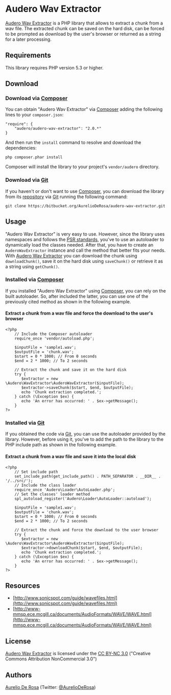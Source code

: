 # Audero Wav Extractor #
[Audero Wav Extractor](https://bitbucket.org/AurelioDeRosa/audero-wav-extractor) is a PHP library that allows to extract a chunk from a wav file. The extracted chunk can be saved on the hard disk, can be forced to be prompted as download by the user's browser or returned as a string for a later processing.

## Requirements ##
This library requires PHP version 5.3 or higher.

## Download ##
### Download via [Composer](http://getcomposer.org/) ###
You can obtain "Audero Wav Extractor" via [Composer](http://getcomposer.org/) adding the following lines to your `composer.json`:

    "require": {
        "audero/audero-wav-extractor": "2.0.*"
    }

And then run the `install` command to resolve and download the dependencies:

    php composer.phar install

Composer will install the library to your project's `vendor/audero` directory.

### Download via [Git](http://git-scm.com/) ###
If you haven't or don't want to use [Composer](http://getcomposer.org/), you can download the library from its [repository](https://bitbucket.org/AurelioDeRosa/audero-wav-extractor) via [Git](http://git-scm.com/) running the following command:

    git clone https://bitbucket.org/AurelioDeRosa/audero-wav-extractor.git

## Usage ##
"Audero Wav Extractor" is very easy to use. However, since the library uses namespaces and follows the [PSR standards](https://github.com/php-fig/fig-standards), you've to use an autoloader to dynamically load the classes needed. After that, you have to create an `AuderoWavExtractor` instance and call the method that better fits your needs. With [Audero Wav Extractor](https://bitbucket.org/AurelioDeRosa/audero-wav-extractor) you can download the chunk using `downloadChunk()`, save it on the hard disk using `saveChunk()` or retrieve it as a string using `getChunk()`.

### Installed via [Composer](http://getcomposer.org/) ###
If you installed "Audero Wav Extractor" using [Composer](http://getcomposer.org/), you can rely on the built autoloader. So, after included the latter, you can use one of the previously cited method as shown in the following example.

#### Extract a chunk from a wav file and force the download to the user's browser ####
    <?php
        // Include the Composer autoloader
        require_once 'vendor/autoload.php';

        $inputFile = 'sample1.wav';
        $outputFile = 'chunk.wav';
        $start = 0 * 1000; // From 0 seconds
        $end = 2 * 1000; // To 2 seconds

        // Extract the chunk and save it on the hard disk
        try {
           $extractor = new \Audero\WavExtractor\AuderoWavExtractor($inputFile);
           $extractor->saveChunk($start, $end, $outputFile);
           echo 'Chunk extraction completed.';
        } catch (\Exception $ex) {
           echo 'An error has occurred: ' . $ex->getMessage();
        }
    ?>

### Installed via [Git](http://git-scm.com/) ###
If you obtained the code via [Git](http://git-scm.com/), you can use the autoloader provided by the library. However, before using it, you've to add the path to the library to the PHP include path as shown in the following example.

#### Extract a chunk from a wav file and save it into the local disk ####
    <?php
        // Set include path
        set_include_path(get_include_path() . PATH_SEPARATOR . __DIR__ . '/../src/');
        // Include the class loader
        require_once 'Audero\Loader\AutoLoader.php';
        // Set the classes' loader method
        spl_autoload_register('Audero\Loader\AutoLoader::autoload');

        $inputFile = 'sample1.wav';
        $outputFile = 'chunk.wav';
        $start = 0 * 1000; // From 0 seconds
        $end = 2 * 1000; // To 2 seconds

        // Extract the chunk and force the download to the user browser
        try {
           $extractor = new \Audero\WavExtractor\AuderoWavExtractor($inputFile);
           $extractor->downloadChunk($start, $end, $outputFile);
           echo 'Chunk extraction completed.';
        } catch (\Exception $ex) {
           echo 'An error has occurred: ' . $ex->getMessage();
        }
    ?>

## Resources ##
- [http://www.sonicspot.com/guide/wavefiles.html](http://www.sonicspot.com/guide/wavefiles.html)
- [http://www-mmsp.ece.mcgill.ca/documents/AudioFormats/WAVE/WAVE.html](http://www-mmsp.ece.mcgill.ca/documents/AudioFormats/WAVE/WAVE.html)

## License ##
[Audero Wav Extractor](https://bitbucket.org/AurelioDeRosa/audero-wav-extractor) is licensed under the [CC BY-NC 3.0](http://creativecommons.org/licenses/by-nc/3.0/) ("Creative Commons Attribution NonCommercial 3.0")

## Authors ##
[Aurelio De Rosa](http://www.audero.it) (Twitter: [@AurelioDeRosa](https://twitter.com/AurelioDeRosa))